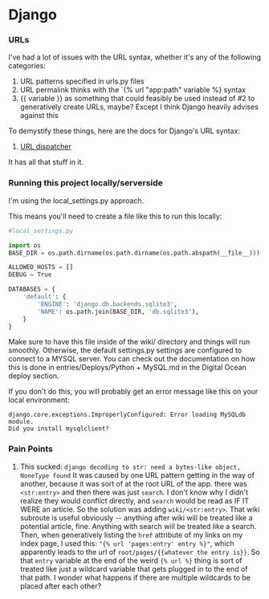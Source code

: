 # Django

### URLs
I've had a lot of issues with the URL syntax, whether it's any of the following categories:
1. URL patterns specified in urls.py files
2. URL permalink thinks with the `{% url "app:path" variable %} syntax
3. {{ variable }} as something that could feasibly be used instead of #2 to generatively create URLs, maybe? Except I think Django heavily advises against this

To demystify these things, here are the docs for Django's URL syntax:
1. [URL dispatcher](https://docs.djangoproject.com/en/3.2/topics/http/urls/)

It has all that stuff in it.

### Running this project locally/serverside
I'm using the local_settings.py approach.

This means you'll need to create a file like this to run this locally:

```python
#local_settings.py

import os
BASE_DIR = os.path.dirname(os.path.dirname(os.path.abspath(__file__)))

ALLOWED_HOSTS = []
DEBUG = True

DATABASES = {
    'default': {
        'ENGINE': 'django.db.backends.sqlite3',
        'NAME': os.path.join(BASE_DIR, 'db.sqlite3'),
    }
}
```

Make sure to have this file inside of the wiki/ directory and things will run smoothly. Otherwise, the default settings.py settings are configured to connect to a MYSQL server. You can check out the documentation on how this is done in entries/Deploys/Python + MySQL.md in the Digital Ocean deploy section.

If you don't do this, you will probably get an error message like this on your local environment:
```
django.core.exceptions.ImproperlyConfigured: Error loading MySQLdb module.
Did you install mysqlclient?
```

### Pain Points
1. This sucked:
`django decoding to str: need a bytes-like object, NoneType found`
It was caused by one URL pattern getting in the way of another, because it was sort of at the root URL of the app. there was `<str:entry>` and then there was just `search`. I don't know why I didn't realize they would conflict directly, and `search` would be read as IF IT WERE an article. So the solution was adding `wiki/<str:entry>`. That wiki subroute is useful obviously -- anything after wiki will be treated like a potential article, fine. Anything with search will be treated like a search. Then, when generatively listing the `href` attribute of my links on my index page, I used this: `"{% url 'pages:entry' entry %}"`, which apparently leads to the url of `root/pages/{{whatever the entry is}}`. So that `entry` variable at the end of the weird `{% url %}` thing is sort of treated like just a wildcard variable that gets plugged in to the end of that path. I wonder what happens if there are multiple wildcards to be placed after each other?